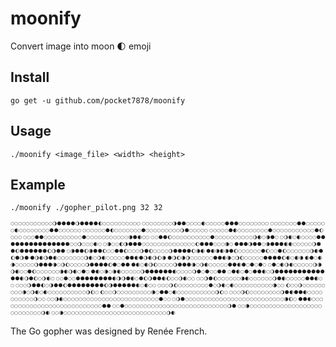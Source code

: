# moonify

Convert image into moon 🌓 emoji

## Install 

```
go get -u github.com/pocket7878/moonify
```

## Usage

```
./moonify <image_file> <width> <height>
```

## Example

```
./moonify ./gopher_pilot.png 32 32
```

<span style="font-size: 50%">
🌕🌕🌕🌕🌕🌕🌕🌕🌕🌕🌕🌖🌑🌑🌑🌑🌖🌑🌑🌑🌑🌓🌕🌕🌕🌕🌕🌕🌕🌕🌕🌕
🌕🌕🌕🌕🌕🌕🌕🌕🌗🌑🌑🌕🌕🌕🌕🌒🌕🌕🌕🌕🌕🌑🌑🌑🌕🌕🌕🌕🌕🌕🌕🌕
🌕🌕🌕🌕🌕🌕🌕🌑🌑🌕🌕🌕🌕🌕🌕🌒🌕🌕🌕🌕🌕🌕🌕🌕🌑🌑🌕🌕🌕🌕🌕🌕
🌕🌕🌕🌕🌕🌕🌑🌓🌕🌕🌕🌕🌕🌕🌕🌑🌕🌕🌕🌕🌕🌕🌕🌕🌕🌖🌑🌕🌕🌕🌕🌕
🌕🌕🌕🌕🌕🌑🌒🌕🌕🌕🌕🌕🌕🌕🌕🌑🌕🌕🌕🌕🌕🌕🌕🌕🌕🌕🌕🌑🌔🌕🌕🌕
🌕🌕🌕🌑🌑🌕🌕🌕🌕🌕🌕🌕🌕🌕🌕🌑🌕🌕🌕🌕🌕🌕🌕🌕🌕🌕🌕🌘🌑🌒🌕🌕
🌕🌕🌑🌑🌔🌕🌕🌕🌕🌕🌕🌕🌕🌕🌕🌑🌕🌕🌕🌕🌕🌕🌕🌕🌕🌕🌖🌒🌕🌘🌑🌕
🌕🌖🌒🌕🌒🌕🌕🌕🌕🌑🌑🌑🌑🌑🌑🌑🌑🌑🌑🌑🌑🌑🌑🌑🌕🌕🌖🌕🌕🌕🌒🌕
🌕🌘🌕🌕🌓🌗🌑🌑🌑🌕🌕🌕🌕🌕🌕🌕🌕🌕🌕🌕🌕🌕🌕🌔🌑🌑🌑🌕🌕🌕🌘🌕
🌑🌑🌑🌗🌑🌑🌕🌘🌑🌑🌑🌒🌒🌕🌕🌕🌕🌕🌖🌑🌑🌔🌑🌑🌑🌑🌑🌑🌔🌖🌑🌑
🌕🌘🌑🌑🌔🌘🌑🌑🌔🌕🌕🌑🌑🌔🌕🌕🌕🌖🌑🌔🌕🌕🌕🌕🌖🌑🌑🌑🌑🌔🌘🌒
🌑🌒🌘🌒🌘🌑🌔🌕🌕🌕🌕🌕🌕🌑🌔🌕🌕🌑🌔🌕🌕🌕🌕🌕🌕🌖🌒🌑🌔🌑🌖🌑
🌑🌖🌒🌖🌑🌒🌕🌕🌕🌕🌕🌕🌕🌖🌒🌕🌖🌒🌕🌕🌕🌕🌕🌑🌑🌒🌑🌖🌒🌖🌔🌘
🌑🌖🌔🌘🌖🌕🌕🌕🌕🌕🌕🌑🌑🌒🌘🌕🌖🌔🌕🌕🌕🌕🌕🌑🌑🌑🌑🌔🌒🌕🌒🌘
🌒🌑🌕🌒🌘🌕🌕🌕🌕🌕🌖🌑🌑🌑🌘🌕🌖🌔🌕🌕🌕🌕🌖🌑🌑🌑🌑🌔🌑🌕🌑🌑
🌑🌒🌕🌒🌖🌔🌕🌕🌕🌕🌖🌑🌑🌑🌘🌕🌖🌒🌕🌕🌕🌕🌕🌑🌑🌒🌑🌕🌑🌕🌑🌕
🌕🌑🌕🌒🌖🌒🌕🌕🌕🌕🌕🌖🌘🌖🌒🌕🌕🌑🌔🌕🌕🌕🌕🌕🌕🌘🌒🌖🌒🌕🌑🌕
🌑🌒🌕🌘🌕🌘🌒🌕🌕🌕🌕🌕🌖🌑🌑🌑🌑🌑🌑🌒🌕🌕🌕🌕🌖🌑🌕🌑🌕🌕🌑🌑
🌕🌑🌒🌕🌑🌕🌑🌑🌒🌕🌖🌑🌑🌑🌑🌑🌑🌑🌑🌑🌑🌑🌑🌑🌒🌖🌑🌔🌕🌖🌒🌕
🌕🌕🌑🌕🌕🌑🌑🌑🌑🌑🌑🌑🌑🌒🌗🌖🌑🌒🌕🌑🌔🌖🌑🌑🌒🌔🌕🌕🌖🌒🌕🌕
🌕🌕🌖🌑🌔🌕🌕🌕🌕🌕🌕🌘🌒🌕🌕🌕🌕🌕🌕🌖🌑🌒🌕🌕🌕🌕🌕🌑🌑🌒🌕🌕
🌕🌕🌕🌖🌑🌑🌓🌕🌗🌑🌑🌔🌑🌑🌑🌑🌑🌑🌑🌑🌔🌗🌑🌑🌑🌑🌑🌒🌕🌒🌕🌕
🌕🌕🌕🌖🌔🌕🌕🌕🌕🌕🌕🌕🌕🌑🌕🌖🌒🌕🌒🌕🌕🌕🌕🌕🌕🌕🌕🌕🌕🌘🌕🌕
🌔🌕🌕🌖🌕🌕🌕🌕🌕🌕🌕🌕🌕🌘🌕🌖🌒🌕🌒🌕🌕🌕🌕🌕🌕🌕🌕🌕🌕🌖🌔🌕
🌔🌕🌕🌖🌕🌕🌕🌕🌕🌕🌕🌕🌕🌘🌕🌑🌑🌕🌒🌕🌕🌕🌕🌕🌕🌕🌕🌕🌕🌖🌔🌕
🌕🌕🌕🌖🌔🌕🌕🌕🌕🌕🌕🌕🌕🌖🌑🌒🌑🌑🌒🌕🌕🌕🌕🌕🌕🌕🌕🌕🌕🌖🌕🌕
🌕🌕🌗🌒🌕🌕🌕🌕🌕🌕🌕🌕🌕🌕🌕🌕🌕🌕🌕🌕🌕🌕🌕🌕🌕🌕🌕🌕🌕🌑🌕🌕
🌕🌖🌑🌕🌕🌕🌕🌕🌕🌕🌕🌕🌕🌕🌕🌕🌕🌕🌕🌕🌕🌕🌕🌕🌕🌕🌕🌕🌕🌘🌔🌕
🌑🌑🌒🌕🌕🌕🌕🌕🌕🌕🌕🌕🌕🌕🌕🌕🌕🌕🌕🌕🌕🌕🌕🌕🌕🌕🌕🌕🌕🌕🌑🌑
🌕🌕🌑🌕🌕🌕🌕🌕🌕🌕🌕🌕🌕🌕🌕🌕🌕🌕🌕🌕🌕🌕🌕🌕🌕🌕🌕🌕🌕🌕🌖🌑
🌕🌕🌘🌕🌕🌕🌕🌕🌕🌕🌕🌕🌕🌕🌕🌕🌕🌕🌕🌕🌕🌕🌕🌕🌕🌕🌕🌕🌕🌕🌖🌒
🌕🌕🌘🌕🌕🌕🌕🌕🌕🌕🌕🌕🌕🌕🌕🌕🌕🌕🌕🌕🌕🌕🌕🌕🌕🌕🌕🌕🌕🌕🌖🌒
</span>

The Go gopher was designed by Renée French.
